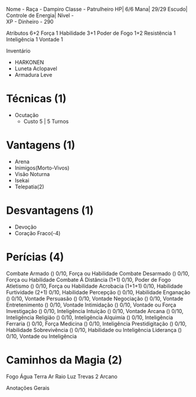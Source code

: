 Nome - 
Raça - Dampiro
Classe - Patrulheiro
HP| 6/6
Mana| 29/29
Escudo| 
Controle de Energia| 
Nível -  
XP - 
Dinheiro -  290

Atributos 6+2
Força 1
Habilidade 3+1
Poder de Fogo 1+2
Resistência  1
Inteligência 1
Vontade 1

Inventário
- HARKONEN
- Luneta Aclopavel
- Armadura Leve

# Técnicas (1)
- Ocutação
	- Custo 5 | 5 Turnos

# Vantagens (1)
- Arena
- Inimigos(Morto-Vivos)
- Visão Noturna
- Isekai
- Telepatia(2)

# Desvantagens (1)
- Devoção
- Coração Fraco(-4)

# Perícias (4)
Combate Armado () 0/10, Força ou Habilidade
Combate Desarmado () 0/10, Força ou Habilidade
Combate Á Distância (1+1) 0/10, Poder de Fogo
Atletismo () 0/10, Força ou Habilidade
Acrobacia (1+1+1) 0/10, Habilidade
Furtividade (2+1) 0/10, Habilidade
Percepção () 0/10, Habilidade
Enganação () 0/10, Vontade
Persuasão () 0/10, Vontade
Negociação () 0/10, Vontade
Entretenimento () 0/10, Vontade
Intimidação () 0/10, Vontade ou Força
Investigação () 0/10, Inteligência
Intuição () 0/10, Vontade
Arcana () 0/10, Inteligência
Religião () 0/10, Inteligência
Alquimia () 0/10, Inteligência
Ferraria () 0/10, Força
Medicina () 0/10, Inteligência
Prestidigitação () 0/10, Habilidade
Sobrevivência () 0/10, Habilidade ou Inteligência
Liderança () 0/10, Vontade ou Inteligência

# Caminhos da Magia (2)
Fogo 
Água 
Terra 
Ar 
Raio 
Luz 
Trevas 2
Arcano 

Anotações Gerais